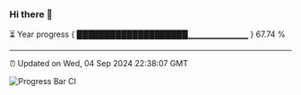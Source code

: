 ### Hi there 👋

⏳ Year progress { ████████████████████▁▁▁▁▁▁▁▁▁▁ } 67.74 %

---

⏰ Updated on Wed, 04 Sep 2024 22:38:07 GMT

![Progress Bar CI](https://github.com/IshwaranRudhara/GIT-ACTION/workflows/Progress%20Bar%20CI/badge.svg)
